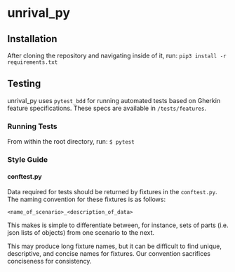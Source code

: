 # unrival_py

## Installation
After cloning the repository and navigating inside of it, run:
`pip3 install -r requirements.txt`

## Testing

unrival_py uses `pytest_bdd` for running automated tests based on Gherkin feature specifications.  These specs are available in `/tests/features`.

### Running Tests
From within the root directory, run:
`$ pytest` 

### Style Guide

#### conftest.py

Data required for tests should be returned by fixtures in the `conftest.py`.  The naming convention for these fixtures is as follows:

`<name_of_scenario>_<description_of_data>` 

This makes is simple to differentiate between, for instance, sets of parts (i.e. json lists of objects) from one scenario to the next.

This may produce long fixture names, but it can be difficult to find unique, descriptive, and concise names for fixtures.  Our convention sacrifices conciseness for consistency.
